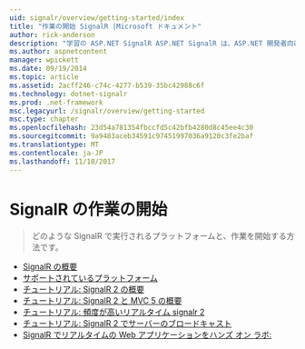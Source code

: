 ```yaml
---
uid: signalr/overview/getting-started/index
title: "作業の開始 SignalR |Microsoft ドキュメント"
author: rick-anderson
description: "学習の ASP.NET SignalR ASP.NET SignalR は、ASP.NET 開発者向けの新しいライブラリをリアルタイム web 機能の開発を容易です。 SignalR では、bi を使用しています."
ms.author: aspnetcontent
manager: wpickett
ms.date: 09/19/2014
ms.topic: article
ms.assetid: 2acff246-c74c-4277-b539-35bc42988c6f
ms.technology: dotnet-signalr
ms.prod: .net-framework
msc.legacyurl: /signalr/overview/getting-started
msc.type: chapter
ms.openlocfilehash: 23d54a781354fbccfd5c42bfb4280d8c45ee4c30
ms.sourcegitcommit: 9a9483aceb34591c97451997036a9120c3fe2baf
ms.translationtype: MT
ms.contentlocale: ja-JP
ms.lasthandoff: 11/10/2017
---
```

<a name="signalr-getting-started"></a>SignalR の作業の開始
====================
> どのような SignalR で実行されるプラットフォームと、作業を開始する方法です。


- [SignalR の概要](introduction-to-signalr.md)
- [サポートされているプラットフォーム](supported-platforms.md)
- [チュートリアル: SignalR 2 の概要](tutorial-getting-started-with-signalr.md)
- [チュートリアル: SignalR 2 と MVC 5 の概要](tutorial-getting-started-with-signalr-and-mvc.md)
- [チュートリアル: 頻度が高いリアルタイム signalr 2](tutorial-high-frequency-realtime-with-signalr.md)
- [チュートリアル: SignalR 2 でサーバーのブロードキャスト](tutorial-server-broadcast-with-signalr.md)
- [SignalR でリアルタイムの Web アプリケーションをハンズ オン ラボ:](real-time-web-applications-with-signalr.md)
